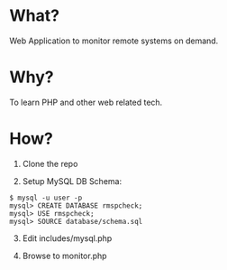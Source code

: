 What?
=========
Web Application to monitor remote systems on demand.

Why?
=========
To learn PHP and other web related tech.

How?
========
1) Clone the repo 

2) Setup MySQL DB Schema:

```
$ mysql -u user -p
mysql> CREATE DATABASE rmspcheck;
mysql> USE rmspcheck;
mysql> SOURCE database/schema.sql
```

3) Edit includes/mysql.php

4) Browse to monitor.php
